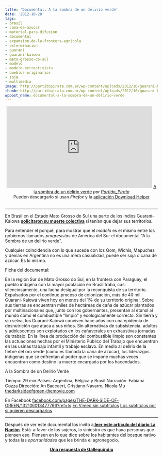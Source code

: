 ```yaml
---
title: 'Documental: A la sombra de un delirio verde'
date: '2012-10-28'
tags:
- brasil
- cana-de-azucar
- material-para-difusion
- documental
- expansion-de-la-frontera-agricola
- exterminacion
- guarani
- guarani-kaiowa
- mato-grosso-do-sul
- modelo
- modelo-extractivista
- pueblos-originarios
- soja
- multimedia
image: http://partidopirata.com.ar/wp-content/uploads/2012/10/guarani-kaiowa-tribu-brasil-web-300x199.jpg
thumb: http://partidopirata.com.ar/wp-content/uploads/2012/10/guarani-kaiowa-tribu-brasil-web-300x199-150x150.jpg
wppost_name: documental-a-la-sombra-de-un-delirio-verde
---
```


<center>
<iframe src="http://www.dailymotion.com/embed/video/xunw2k" frameborder="0" width="480" height="270"></iframe>
<a href="http://www.dailymotion.com/video/xunw2k_a-la-sombra-de-un-delirio-verde_news" target="_blank">A la sombra de un delirio verde</a> <em>por <a href="http://www.dailymotion.com/Partido_Pirata" target="_blank">Partido_Pirata</a></em></center><center></center><center>Pueden descargarlo si usan <em>Firefox</em> y la <a href="https://addons.mozilla.org/es/firefox/addon/video-downloadhelper/" target="_blank">aplicación Download Helper</a></center>&nbsp;

<hr />

En Brasil en el Estado Mato Grosso do Sul una parte de los indios Guaraní-Kaiowa <strong><a href="http://partidopirata.com.ar/7054/muerte-colectiva-de-guaranis-kaiowa-en-brasil-el-mismo-modelo"> solicitaron su muerte colectiva</a> </strong>si tenían que dejar sus territorios.

Para entender el porqué, para mostrar que el <em>modelo</em> es el mismo entre los gobiernos llamados<em> progresistas</em> de América del Sur el documental "A la Sombra de un delirio verde".

Cualquier coincidencia con lo que sucede con los Qom, Wichis, Mapuches y demás en Argentina no es una mera casualidad, puede ser soja o caña de azúcar. Es lo mismo.

Ficha del documental:
<div>
<div data-expand-tooltip="Hacer clic para expandir la descripción">

En la región Sur de Mato Grosso do Sul, en la frontera con Paraguay, el pueblo indígena con la mayor población en Brasil traba, casi silenciosamente, una lucha desigual por la reconquista de su territorio.
Expulsados por el contínuo proceso de colonización, más de 40 mil Guarani-Kaiowá viven hoy en menos del 1% de su territorio original. Sobre sus tierras se encuentran miles de hectáreas de caña de azúcar plantados por multinacionales que, junto con los gobernantes, presentan al etanol al mundo como el combustible “limpio” y ecologicamente correcto.
Sin tierra y sin selva, los Guarani-Kaiowá conviven hace años con una epidemia de desnutrición que ataca a sus niños. Sin alternativas de subsistencia, adultos y adolescentes son explotados en los cañaverales en exhaustivas jornadas de trabajo. En la línea de producción del combustible limpio son constantes las actuaciones hechas por el Ministerio Público del Trabajo que encuentran en las usinas trabajo infantil y trabajo esclavo.
En medio al delirio de la fiebre del oro verde (como es llamada la caña de azúcar), los liderazgos indígenas que se enfrentan al poder que se impone muchas veces encuentran como destino la muerte encargada por los hacendados.

A la Sombra de un Delirio Verde

Tiempo: 29 min
Países: Argentina, Bélgica y Brasil
Narración: Fabiana Cozza
Dirección: An Baccaert, Cristiano Navarro, Nicola Mu
<a href="http://www.thedarksideofgreen-themovie.com" rel="nofollow" target="_blank">thedarksideofgreen-themovie.com</a>

En Facebook
<a href="http://www.facebook.com/pages/THE-DARK-SIDE-OF-GREEN/132106013477766?ref=ts" rel="nofollow" target="_blank">facebook.com/pages/THE-DARK-SIDE-OF-GREEN/132106013477766?ref=ts</a>
<a href="https://vimeo.com/32440717" target="_blank">En Vimeo sin subtítulos</a>
<a href="http://www.subdivx.com/X6XMzA1MTg0X-a-la-sombra-de-un-delirio-verde2011.html" target="_blank">Los subtítulos por si quieren descargarlos </a>

</div>
</div>

<hr />

Después de ver este documental los invito a<strong><a href="http://www.lanacion.com.ar/628996-ambientalismo-la-nueva-cara-del-colonialismo" target="_blank"> leer este artículo del diario La Nación</a></strong>. Está  a favor de los sojeros, lo siniestro es que haya personas que piensen eso. Piensen en lo que dice sobre los habitantes del bosque nativo y todas las <em>oportunidades</em> que les brinda el agronegocio.
<p style="text-align: center;"><strong><a href="https://visionesindias.wordpress.com/2012/09/18/soja-la-nueva-cara-del-conquistador/" target="_blank">Una respuesta de Galleguindio</a></strong></p>

